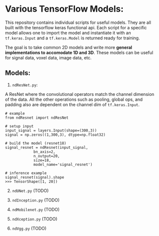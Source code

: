 # Various TensorFlow Models:
This repository contains individual scripts for useful models. They are all built with the tensorflow keras functional api. Each script for a specific model allows one to import the model and instantiate it with an `tf.keras.Input` and a `tf.keras.Model` is returned ready for training.

The goal is to take common 2D models and write more __general implementations to accomodate 1D and 3D__. These models can be useful for signal data, voxel data, image data, etc. 

## Models:

1. `ndResNet.py`: 

A ResNet where the convolutional operators match the channel dimension of the data. All the other operations such as pooling, global ops, and padding also are dependent on the channel dim of `tf.keras.Input`.

```
# example
from ndResnet import ndResNet

# setup input
input_signal = layers.Input(shape=(300,3))
signal = np.zeros((1,300,3), dtype=np.float32)

# build the model (resnet18)
signal_resnet = ndResnet(input_signal, 
             bn_axis=2, 
             n_output=20,
             size=18,
             model_name='signal_resnet')

# inference example
signal_resnet(signal).shape
>>> TensorShape([1, 20])
```

2. `ndUNet.py` (TODO)

3. `ndInception.py` (TODO)

4. `ndMobilenet.py` (TODO)

5. `ndXception.py` (TODO)

6. `ndVgg.py` (TODO)
 
